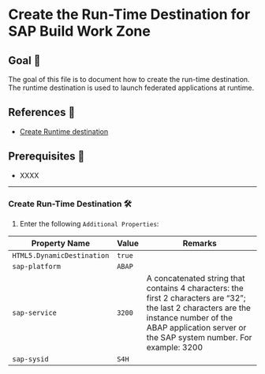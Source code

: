 # Create the Run-Time Destination for SAP Build Work Zone

## Goal 🎯

The goal of this file is to document how to create the run-time destination. The runtime destination is used to launch federated applications at runtime.

## References 📝
- [Create Runtime destination](https://help.sap.com/docs/SUPPORT_CONTENT/fioritech/5173040124.html?locale=en-US)

## Prerequisites 📝
- XXXX

---

### Create Run-Time Destination 🛠️


1. Enter the following `Additional Properties`:
   
| Property Name                 | Value     | Remarks                                                                                                                                                                                                         |
|-------------------------------|-----------|-----------------------------------------------------------------------------------------------------------------------------------------------------------------------------------------------------------------|
| `HTML5.DynamicDestination`    | `true`    |                                                                                                                                                                                                                 |
| `sap-platform`                | `ABAP`    |                                                                                                                                                                                                                 |
| `sap-service`                 | `3200`    | A concatenated string that contains 4 characters: the first 2 characters are “32”; the last 2 characters are the instance number of the ABAP application server or the SAP system number. For example: 3200     |
| `sap-sysid`                   | `S4H`     |                                                                                                                                                                                                                 |
